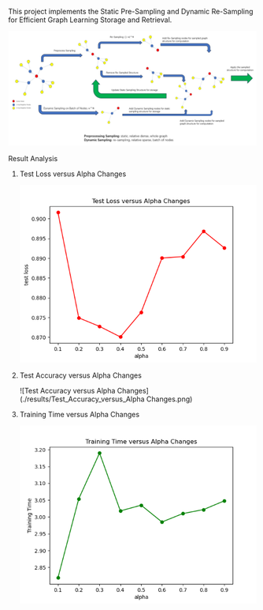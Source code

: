 This project implements the Static Pre-Sampling and Dynamic Re-Sampling for Efficient Graph Learning Storage and Retrieval.

![model construction](./assets/SSDReS.png)

Result Analysis

1. Test Loss versus Alpha Changes

   ![Test Loss versus Alpha Changes](./results/Test_Loss_versus_Alpha_Changes.png)

2. Test Accuracy versus Alpha Changes

   ![Test Accuracy versus Alpha Changes](./results/Test_Accuracy_versus_Alpha Changes.png)

3. Training Time versus Alpha Changes

   ![Training Time versus Alpha Changes](./results/Training_Time_versus_Alpha_Changes.png)